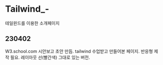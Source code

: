 # Tailwind_-
테일윈드를 이용한 소개페이지

## 230402
W3.school.com 시안보고 초안 만듬. tailwind 수업받고 만들어본 페이지.
반응형 제작 필요. 레이아웃 선(빨간색) 그대로 있는 버전.